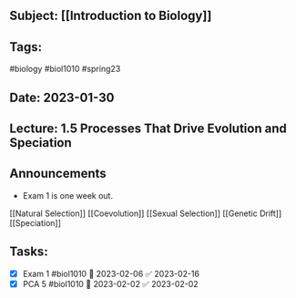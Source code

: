 ## Subject: [[Introduction to Biology]]
## Tags:
#biology #biol1010 #spring23 
## Date: 2023-01-30
## Lecture: 1.5 Processes That Drive Evolution and Speciation

## Announcements
- Exam 1 is one week out.

[[Natural Selection]]
[[Coevolution]]
[[Sexual Selection]]
[[Genetic Drift]]
[[Speciation]]

## Tasks:
- [x] Exam 1 #biol1010 📅 2023-02-06 ✅ 2023-02-16
- [x] PCA 5 #biol1010 📅 2023-02-02 ✅ 2023-02-02
